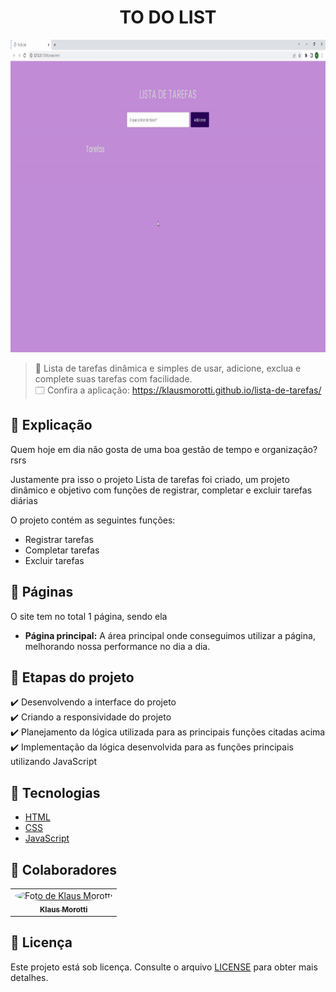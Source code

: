 <h1 align="center">TO DO LIST</h1>

<img src="assets/images/todolist-gif.gif" alt="Video Projeto" width="100%" height="500">

> 🔎 Lista de tarefas dinâmica e simples de usar, adicione, exclua e complete suas tarefas com facilidade. <br>
🗔 Confira a aplicação: https://klausmorotti.github.io/lista-de-tarefas/ <br>

## 📄 Explicação

Quem hoje em dia não gosta de uma boa gestão de tempo e organização? rsrs

Justamente pra isso o projeto Lista de tarefas foi criado, um projeto dinâmico e objetivo com funções de registrar, completar e excluir tarefas diárias

O projeto contém as seguintes funções:

* Registrar tarefas 
* Completar tarefas
* Excluir tarefas

## 📁 Páginas

O site tem no total 1 página, sendo ela

- **Página principal:** A área principal onde conseguimos utilizar a página, melhorando nossa performance no dia a dia.

## 🎯 Etapas do projeto

✔️ Desenvolvendo a interface do projeto </br>
✔️ Criando a responsividade do projeto </br>
✔️ Planejamento da lógica utilizada para as principais funções citadas acima </br>
✔️ Implementação da lógica desenvolvida para as funções principais utilizando JavaScript </br>

## 🚀 Tecnologias
* <a href="https://developer.mozilla.org/pt-BR/docs/Web/HTML" target="_blank">HTML</a>
* <a href="https://developer.mozilla.org/pt-BR/docs/Web/CSS" target="_blank">CSS</a>
* <a href="https://developer.mozilla.org/pt-BR/docs/Web/JavaScript" target="_blank">JavaScript</a>

## 🤝 Colaboradores

<table>
  <tr>
    <td align="center">
      <a href="#">
        <img src="https://avatars.githubusercontent.com/u/84789400?v=4" width="160px;" height="160px" style="border-radius:50%" alt="Foto de Klaus Morotti"/><br>
        <sub>
          <b>Klaus Morotti</b>
        </sub>
      </a>
    </td>
  </tr>
</table>

## 📝 Licença

Este projeto está sob licença. Consulte o arquivo <a href="https://github.com/klausmorotti/lista-de-tarefas/blob/master/LICENSE">LICENSE</a> para obter mais detalhes.
